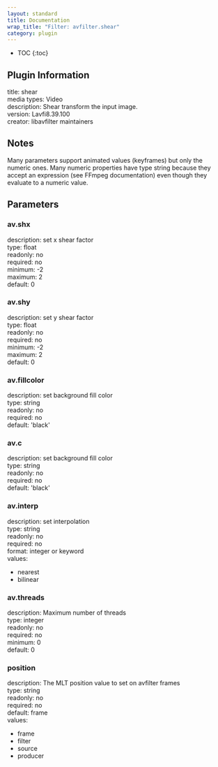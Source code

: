 ```yaml
---
layout: standard
title: Documentation
wrap_title: "Filter: avfilter.shear"
category: plugin
---
```

* TOC
{:toc}

## Plugin Information

title: shear  
media types:
Video  
description: Shear transform the input image.  
version: Lavfi8.39.100  
creator: libavfilter maintainers  

## Notes

Many parameters support animated values (keyframes) but only the numeric ones. Many numeric properties have type string because they accept an expression (see FFmpeg documentation) even though they evaluate to a numeric value.

## Parameters

### av.shx

  
description:
set x shear factor  
type: float  
readonly: no  
required: no  
minimum: -2  
maximum: 2  
default: 0  

### av.shy

  
description:
set y shear factor  
type: float  
readonly: no  
required: no  
minimum: -2  
maximum: 2  
default: 0  

### av.fillcolor

  
description:
set background fill color  
type: string  
readonly: no  
required: no  
default: 'black'  

### av.c

  
description:
set background fill color  
type: string  
readonly: no  
required: no  
default: 'black'  

### av.interp

  
description:
set interpolation  
type: string  
readonly: no  
required: no  
format: integer or keyword  
values:  

* nearest
* bilinear

### av.threads

  
description:
Maximum number of threads  
type: integer  
readonly: no  
required: no  
minimum: 0  
default: 0  

### position

  
description:
The MLT position value to set on avfilter frames  
type: string  
readonly: no  
required: no  
default: frame  
values:  

* frame
* filter
* source
* producer


